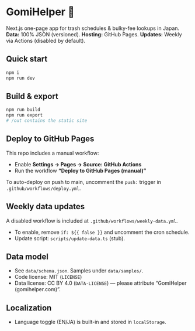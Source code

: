 # GomiHelper 🦝

Next.js one-page app for trash schedules & bulky-fee lookups in Japan.  
**Data:** 100% JSON (versioned). **Hosting:** GitHub Pages. **Updates:** Weekly via Actions (disabled by default).

## Quick start
```bash
npm i
npm run dev
```

## Build & export
```bash
npm run build
npm run export
# /out contains the static site
```

## Deploy to GitHub Pages
This repo includes a manual workflow:
- Enable **Settings → Pages → Source: GitHub Actions**
- Run the workflow **“Deploy to GitHub Pages (manual)”**

To auto-deploy on push to main, uncomment the `push:` trigger in `.github/workflows/deploy.yml`.

## Weekly data updates
A disabled workflow is included at `.github/workflows/weekly-data.yml`.  
- To enable, remove `if: ${{ false }}` and uncomment the cron schedule.  
- Update script: `scripts/update-data.ts` (stub).

## Data model
- See `data/schema.json`. Samples under `data/samples/`.
- Code license: MIT (`LICENSE`)
- Data license: CC BY 4.0 (`DATA-LICENSE`) — please attribute “GomiHelper (gomihelper.com)”.

## Localization
- Language toggle (EN/JA) is built-in and stored in `localStorage`.
